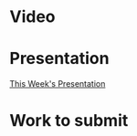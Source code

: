 
# Video

# Presentation
[This Week's Presentation](WebDev/2-Digital-Applications/_topics/_presentations/presentationWeek08.md)

# Work to submit